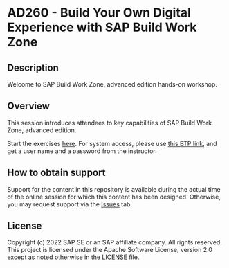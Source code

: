 # AD260 -  Build Your Own Digital Experience with SAP Build Work Zone

## Description

Welcome to SAP Build Work Zone, advanced edition hands-on workshop.

## Overview

This session introduces attendees to key capabilities of SAP Build Work Zone, advanced edition.

Start the exercises [here](https://developers.sap.com/mission.workzone-workshop.html).
For system access, please use [this BTP link](https://cockpit.eu10.hana.ondemand.com/cockpit/?idp=am86fwfbe.accounts.ondemand.com#/globalaccount/0de5d7ac-3b8d-494f-a56c-5cabe2acc705), and get a user name and a password from the instructor. 

## How to obtain support

Support for the content in this repository is available during the actual time of the online session for which this content has been designed. Otherwise, you may request support via the [Issues](../../issues) tab.

## License
Copyright (c) 2022 SAP SE or an SAP affiliate company. All rights reserved. This project is licensed under the Apache Software License, version 2.0 except as noted otherwise in the [LICENSE](LICENSES/Apache-2.0.txt) file.
